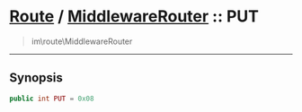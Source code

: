 # [Route](route.md) / [MiddlewareRouter](route-MiddlewareRouter.md) :: PUT
 > im\route\MiddlewareRouter
____

## Synopsis
```php
public int PUT = 0x08
```

